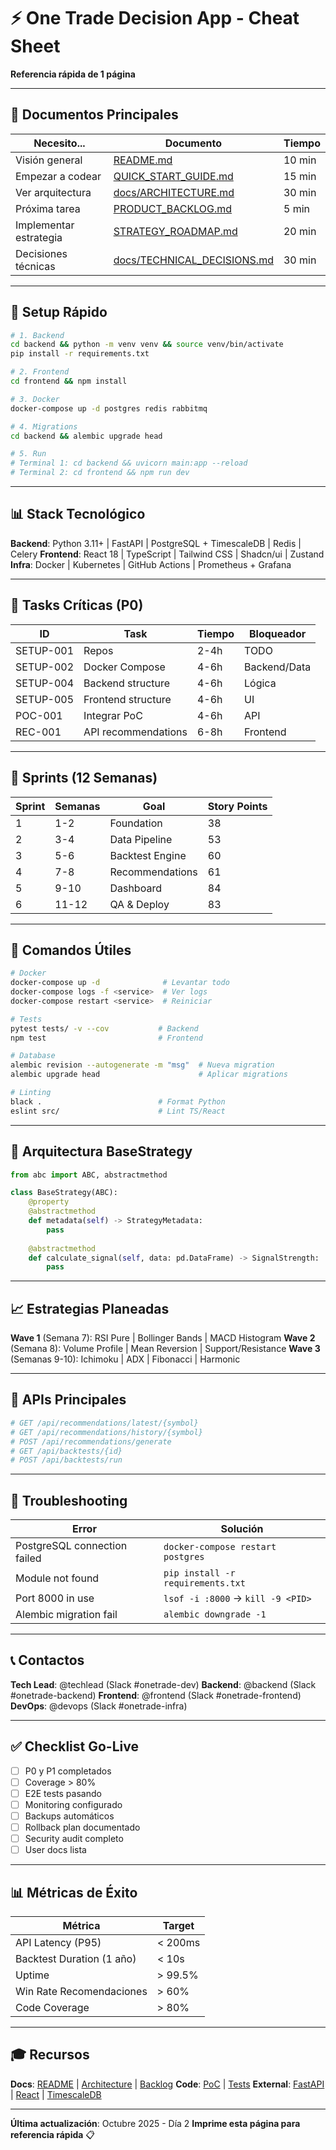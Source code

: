 # ⚡ One Trade Decision App - Cheat Sheet

**Referencia rápida de 1 página**

---

## 📂 Documentos Principales

| Necesito... | Documento | Tiempo |
|------------|-----------|--------|
| Visión general | [README.md](README.md) | 10 min |
| Empezar a codear | [QUICK_START_GUIDE.md](QUICK_START_GUIDE.md) | 15 min |
| Ver arquitectura | [docs/ARCHITECTURE.md](docs/ARCHITECTURE.md) | 30 min |
| Próxima tarea | [PRODUCT_BACKLOG.md](PRODUCT_BACKLOG.md) | 5 min |
| Implementar estrategia | [STRATEGY_ROADMAP.md](STRATEGY_ROADMAP.md) | 20 min |
| Decisiones técnicas | [docs/TECHNICAL_DECISIONS.md](docs/TECHNICAL_DECISIONS.md) | 30 min |

---

## 🚀 Setup Rápido

```bash
# 1. Backend
cd backend && python -m venv venv && source venv/bin/activate
pip install -r requirements.txt

# 2. Frontend
cd frontend && npm install

# 3. Docker
docker-compose up -d postgres redis rabbitmq

# 4. Migrations
cd backend && alembic upgrade head

# 5. Run
# Terminal 1: cd backend && uvicorn main:app --reload
# Terminal 2: cd frontend && npm run dev
```

---

## 📊 Stack Tecnológico

**Backend**: Python 3.11+ | FastAPI | PostgreSQL + TimescaleDB | Redis | Celery
**Frontend**: React 18 | TypeScript | Tailwind CSS | Shadcn/ui | Zustand
**Infra**: Docker | Kubernetes | GitHub Actions | Prometheus + Grafana

---

## 🎯 Tasks Críticas (P0)

| ID | Task | Tiempo | Bloqueador |
|----|------|--------|-----------|
| SETUP-001 | Repos | 2-4h | TODO |
| SETUP-002 | Docker Compose | 4-6h | Backend/Data |
| SETUP-004 | Backend structure | 4-6h | Lógica |
| SETUP-005 | Frontend structure | 4-6h | UI |
| POC-001 | Integrar PoC | 4-6h | API |
| REC-001 | API recommendations | 6-8h | Frontend |

---

## 📅 Sprints (12 Semanas)

| Sprint | Semanas | Goal | Story Points |
|--------|---------|------|--------------|
| 1 | 1-2 | Foundation | 38 |
| 2 | 3-4 | Data Pipeline | 53 |
| 3 | 5-6 | Backtest Engine | 60 |
| 4 | 7-8 | Recommendations | 61 |
| 5 | 9-10 | Dashboard | 84 |
| 6 | 11-12 | QA & Deploy | 83 |

---

## 🔧 Comandos Útiles

```bash
# Docker
docker-compose up -d              # Levantar todo
docker-compose logs -f <service>  # Ver logs
docker-compose restart <service>  # Reiniciar

# Tests
pytest tests/ -v --cov           # Backend
npm test                         # Frontend

# Database
alembic revision --autogenerate -m "msg"  # Nueva migration
alembic upgrade head                      # Aplicar migrations

# Linting
black .                          # Format Python
eslint src/                      # Lint TS/React
```

---

## 🧪 Arquitectura BaseStrategy

```python
from abc import ABC, abstractmethod

class BaseStrategy(ABC):
    @property
    @abstractmethod
    def metadata(self) -> StrategyMetadata:
        pass
    
    @abstractmethod
    def calculate_signal(self, data: pd.DataFrame) -> SignalStrength:
        pass
```

---

## 📈 Estrategias Planeadas

**Wave 1** (Semana 7): RSI Pure | Bollinger Bands | MACD Histogram
**Wave 2** (Semana 8): Volume Profile | Mean Reversion | Support/Resistance
**Wave 3** (Semanas 9-10): Ichimoku | ADX | Fibonacci | Harmonic

---

## 🔗 APIs Principales

```python
# GET /api/recommendations/latest/{symbol}
# GET /api/recommendations/history/{symbol}
# POST /api/recommendations/generate
# GET /api/backtests/{id}
# POST /api/backtests/run
```

---

## 🐛 Troubleshooting

| Error | Solución |
|-------|----------|
| PostgreSQL connection failed | `docker-compose restart postgres` |
| Module not found | `pip install -r requirements.txt` |
| Port 8000 in use | `lsof -i :8000` → `kill -9 <PID>` |
| Alembic migration fail | `alembic downgrade -1` |

---

## 📞 Contactos

**Tech Lead**: @techlead (Slack #onetrade-dev)
**Backend**: @backend (Slack #onetrade-backend)
**Frontend**: @frontend (Slack #onetrade-frontend)
**DevOps**: @devops (Slack #onetrade-infra)

---

## ✅ Checklist Go-Live

- [ ] P0 y P1 completados
- [ ] Coverage > 80%
- [ ] E2E tests pasando
- [ ] Monitoring configurado
- [ ] Backups automáticos
- [ ] Rollback plan documentado
- [ ] Security audit completo
- [ ] User docs lista

---

## 📊 Métricas de Éxito

| Métrica | Target |
|---------|--------|
| API Latency (P95) | < 200ms |
| Backtest Duration (1 año) | < 10s |
| Uptime | > 99.5% |
| Win Rate Recomendaciones | > 60% |
| Code Coverage | > 80% |

---

## 🎓 Recursos

**Docs**: [README](README.md) | [Architecture](docs/ARCHITECTURE.md) | [Backlog](PRODUCT_BACKLOG.md)
**Code**: [PoC](demo_recommendation_engine.py) | [Tests](tests/)
**External**: [FastAPI](https://fastapi.tiangolo.com) | [React](https://react.dev) | [TimescaleDB](https://docs.timescale.com)

---

**Última actualización**: Octubre 2025 - Día 2
**Imprime esta página para referencia rápida** 📋



